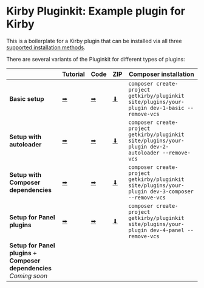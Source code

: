 # Kirby Pluginkit: Example plugin for Kirby

This is a boilerplate for a Kirby plugin that can be installed via all three [supported installation methods](https://getkirby.com/docs/guide/plugins/plugin-setup-basic#the-three-plugin-installation-methods).

There are several variants of the Pluginkit for different types of plugins:

|   | Tutorial | Code | ZIP | Composer installation |
| - | -------- | ---- | --- | --------------------- |
| **Basic setup** | [➡︎](https://getkirby.com/docs/guide/plugins/plugin-setup-basic) | [➡︎](https://github.com/getkirby/pluginkit/tree/1-basic) | [⬇︎](https://github.com/getkirby/pluginkit/archive/1-basic.zip) | `composer create-project getkirby/pluginkit site/plugins/your-plugin dev-1-basic --remove-vcs` |
| **Setup with autoloader** | [➡︎](https://getkirby.com/docs/guide/plugins/plugin-setup-autoloader) | [➡︎](https://github.com/getkirby/pluginkit/tree/2-autoloader) | [⬇︎](https://github.com/getkirby/pluginkit/archive/2-autoloader.zip) | `composer create-project getkirby/pluginkit site/plugins/your-plugin dev-2-autoloader --remove-vcs` |
| **Setup with Composer dependencies** | [➡︎](https://getkirby.com/docs/guide/plugins/plugin-setup-composer) | [➡︎](https://github.com/getkirby/pluginkit/tree/3-composer) | [⬇︎](https://github.com/getkirby/pluginkit/archive/3-composer.zip) | `composer create-project getkirby/pluginkit site/plugins/your-plugin dev-3-composer --remove-vcs` |
| **Setup for Panel plugins** | [➡︎](https://getkirby.com/docs/guide/plugins/plugin-setup-panel) | [➡︎](https://github.com/getkirby/pluginkit/tree/4-panel) | [⬇︎](https://github.com/getkirby/pluginkit/archive/4-panel.zip) | `composer create-project getkirby/pluginkit site/plugins/your-plugin dev-4-panel --remove-vcs` |
| **Setup for Panel plugins + Composer dependencies**<br>*Coming soon* | | | | |
